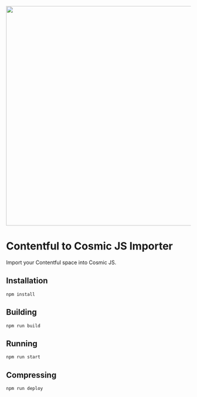 <img src="https://cdn.cosmicjs.com/e4b73c10-41f8-11ea-93cf-dfe709ea319d-cosmic-contentful.gif" width="600" />

# Contentful to Cosmic JS Importer

Import your Contentful space into Cosmic JS.

## Installation

`npm install`

## Building

`npm run build`

## Running

`npm run start`

## Compressing

`npm run deploy`
